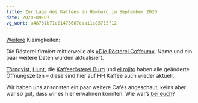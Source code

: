 ```yaml
---
title: Zur Lage des Kaffees in Hamburg im September 2020
date: 2020-09-07
vg_wort: a48731b71e21475687caa11c85715f12
---
```


[Weitere](/schnack/zur-lage-des-kaffees-in-hamburg-im-august-2020/) Kleinigkeiten:

Die Rösterei firmiert mittlerweile als [»Die Rösterei Coffeum«](/cafes/die-roesterei-coffeum/). Name und ein paar weitere Daten wurden aktualisiert.

[Tōrnqvist](/cafes/tornqvist/), [Hunt](/cafes/hunt-coffee-roasters/), die [Kaffeerösterei Burg](/cafes/kaffeeroesterei-burg/) und [el rojito](/cafes/el-rojito/) haben alle geänderte Öffnungszeiten – diese sind hier auf HH Kaffee auch wieder aktuell.

Wir haben uns ansonsten ein paar weitere Cafés angeschaut, keins aber war so gut, dass wir es hier erwähnen könnten. Wie war’s [bei euch](/kontakt/)?
